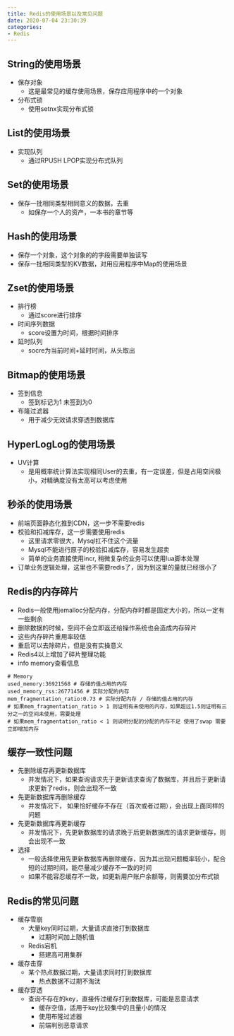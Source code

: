 ```yaml
---
title: Redis的使用场景以及常见问题
date: 2020-07-04 23:30:39
categories:
- Redis
---
```


## String的使用场景
- 保存对象
  - 这是最常见的缓存使用场景，保存应用程序中的一个对象
- 分布式锁
  - 使用setnx实现分布式锁

## List的使用场景
- 实现队列
  - 通过RPUSH LPOP实现分布式队列

## Set的使用场景
- 保存一批相同类型相同意义的数据，去重
  - 如保存一个人的资产，一本书的章节等
  
## Hash的使用场景
- 保存一个对象，这个对象的的字段需要单独读写
- 保存一批相同类型的KV数据，对用应用程序中Map的使用场景

## Zset的使用场景
- 排行榜
  - 通过score进行排序
- 时间序列数据
  - score设置为时间，根据时间排序
- 延时队列
  - socre为当前时间+延时时间，从头取出

## Bitmap的使用场景
- 签到信息
  - 签到标记为1 未签到为0
- 布隆过滤器
  - 用于减少无效请求穿透到数据库

## HyperLogLog的使用场景
- UV计算
  - 是用概率统计算法实现相同User的去重，有一定误差，但是占用空间极小，对精确度没有太高可以考虑使用

## 秒杀的使用场景
- 前端页面静态化推到CDN，这一步不需要redis
- 校验和扣减库存，这一步需要使用redis
  - 这里请求零很大，Mysql扛不住这个流量
  - Mysql不能进行原子的校验扣减库存，容易发生超卖
  - 简单的业务直接使用incr, 稍微复杂的业务可以使用lua脚本处理
- 订单业务逻辑处理，这里也不需要redis了，因为到这里的量就已经很小了

## Redis的内存碎片
- Redis一般使用jemalloc分配内存，分配内存时都是固定大小的，所以一定有一些剩余
- 删除数据的时候，空间不会立即返还给操作系统也会造成内存碎片
- 这些内存碎片重用率较低
- 重启可以去除碎片，但是没有实操意义
- Redis4以上增加了碎片整理功能
- info memory查看信息
```text
# Memory
used_memory:36921568 # 存储的值占用的内存
used_memory_rss:26771456 # 实际分配的内存
mem_fragmentation_ratio:0.73 # 实际分配内存 / 存储的值占用的内存
# 如果mem_fragmentation_ratio > 1 则证明有未使用的内存，如果超过1.5则证明有三分之一的空间未使用，需要处理
# 如果mem_fragmentation_ratio < 1 则说明分配的分配的内存不足 使用了swap 需要立即增加内存
```

## 缓存一致性问题
- 先删除缓存再更新数据库
  - 并发情况下，如果查询请求先于更新请求查询了数据库，并且后于更新请求更新了redis，则会出现不一致
- 先更新数据库再删除缓存
  - 并发情况下， 如果恰好缓存不存在（首次或者过期），会出现上面同样的问题
- 先更新数据库再更新缓存
  - 并发情况下，先更新数据库的请求晚于后更新数据库的请求更新缓存，则会出现不一致
- 选择
  - 一般选择使用先更新数据库再删除缓存，因为其出现问题概率较小，配合短的过期时间，能尽量减少缓存不一致的时间
  - 如果不能容忍缓存不一致，如更新用户账户余额等，则需要加分布式锁

## Redis的常见问题
- 缓存雪崩
  - 大量key同时过期，大量请求直接打到数据库
    - 过期时间加上随机值
  - Redis宕机
    - 搭建高可用集群
- 缓存击穿
  - 某个热点数据过期，大量请求同时打到数据库
    - 热点数据不过期不淘汰
- 缓存穿透
  - 查询不存在的key，直接传过缓存打到数据库，可能是恶意请求
    - 缓存空值，适用于key比较集中的且量小的情况
    - 使用布隆过滤器
    - 前端判别恶意请求